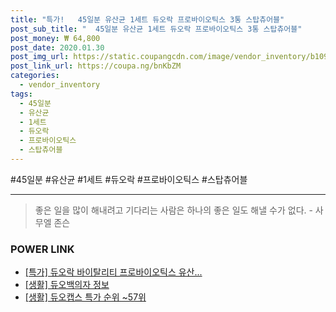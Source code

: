 ```yaml
--- 
title: "특가!   45일분 유산균 1세트 듀오락 프로바이오틱스 3통 스탑츄어블" 
post_sub_title: "  45일분 유산균 1세트 듀오락 프로바이오틱스 3통 스탑츄어블" 
post_money: ₩ 64,800 
post_date: 2020.01.30 
post_img_url: https://static.coupangcdn.com/image/vendor_inventory/b109/c452471696650c1be8d4c10b4e636bc4445c39330b716223e58beb047e14.png 
post_link_url: https://coupa.ng/bnKbZM 
categories: 
  - vendor_inventory 
tags: 
  - 45일분 
  - 유산균 
  - 1세트 
  - 듀오락 
  - 프로바이오틱스 
  - 스탑츄어블 
--- 
```

  #45일분 #유산균 #1세트 #듀오락 #프로바이오틱스 #스탑츄어블 
<hr> 

> 좋은 일을 많이 해내려고 기다리는 사람은 하나의 좋은 일도 해낼 수가 없다. - 사무엘 존슨 


### POWER LINK

* <a href="https://blog.naver.com/sakai111/221790139937" target="_blank">[특가] 듀오락 바이탈리티 프로바이오틱스 유산...</a>
* <a href="https://blog.naver.com/sakai111/221765133025" target="_blank"> [생활] 듀오백의자 정보 </a>
* <a href="https://blog.naver.com/sakai111/221785286120" target="_blank"> [생활] 듀오캡스 특가 순위 ~57위</a>
